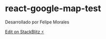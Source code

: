 # react-google-map-test

Desarrollado por Felipe Morales

[Edit on StackBlitz ⚡️](https://stackblitz.com/edit/react-google-map-test)
